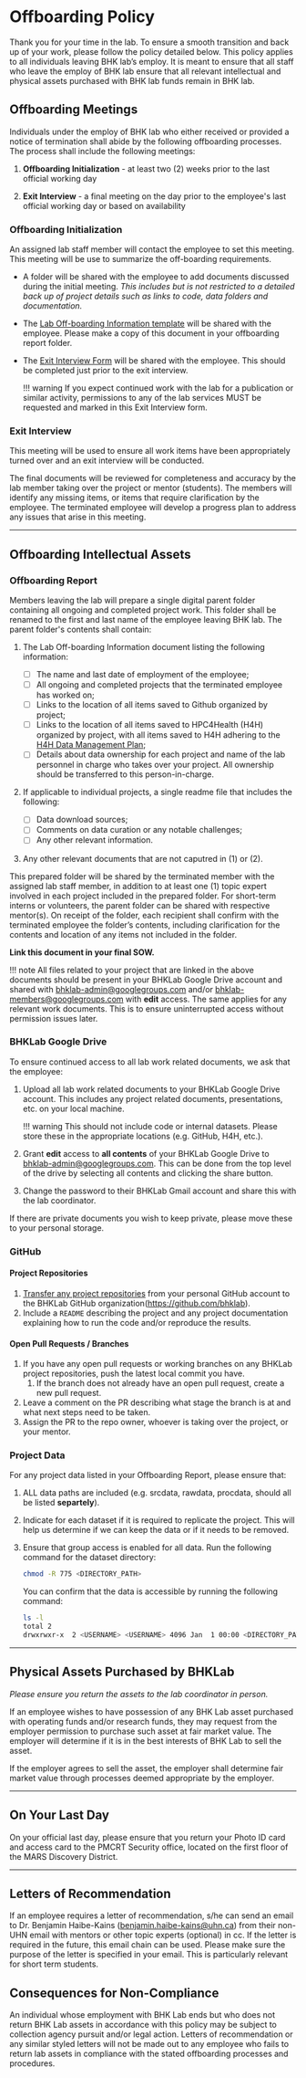 # Offboarding Policy

Thank you for your time in the lab. To ensure a smooth transition and back up of your work, please follow the policy detailed below.
This policy applies to all individuals leaving BHK lab’s employ. It is meant to ensure that all staff who leave the employ of BHK lab ensure that all relevant intellectual and physical assets purchased with BHK lab funds remain in BHK lab. 

## Offboarding Meetings
Individuals under the employ of BHK lab who either received or provided a notice of termination shall abide by the following offboarding processes. The process shall include the following meetings: 

1. **Offboarding Initialization** - at least two (2) weeks prior to the last official working day

2. **Exit Interview** - a final meeting on the day prior to the employee's last official working day or based on availability

### Offboarding Initialization
An assigned lab staff member will contact the employee to set this meeting. This meeting will be use to summarize the off-boarding requirements.

- A folder will be shared with the employee to add documents discussed during the initial meeting. _This includes but is not restricted to a detailed back up of project details such as links to code, data folders and documentation._
- The [Lab Off-boarding Information template](https://docs.google.com/document/d/1KhnDPSIPqvjw7__1ACFVlBg7tS21bKxaR5AdPV6voUs/edit?tab=t.0#heading=h.j2hjmkdukzsc) will be shared with the employee. Please make a copy of this document in your offboarding report folder.
- The [Exit Interview Form](https://docs.google.com/forms/d/e/1FAIpQLSdnpTBRTcUmjQ0cnfP9MrN455Oy7tnW1JyRA4cgarvCs56pmQ/viewform?usp=sf_link) will be shared with the employee. This should be completed just prior to the exit interview.

    !!! warning
        If you expect continued work with the lab for a publication or similar activity, permissions to any of the lab services MUST be requested and marked in this Exit Interview form.

### Exit Interview
This meeting will be used to ensure all work items have been appropriately turned over and an exit interview will be conducted.

The final documents will be reviewed for completeness and accuracy by the lab member taking over the project or mentor (students). The members will identify any missing items, or items that require clarification by the employee. The terminated employee will develop a progress plan to address any issues that arise in this meeting.

---

## Offboarding Intellectual Assets

### Offboarding Report
Members leaving the lab will prepare a single digital parent folder containing all ongoing and completed project work. This folder shall be renamed to the first and last name of the employee leaving BHK lab. The parent folder's contents shall contain: 

1. The Lab Off-boarding Information document listing the following information:
        
    - [ ] The name and last date of employment of the employee;
    - [ ] All ongoing and completed projects that the terminated employee has worked on;
    - [ ] Links to the location of all items saved to Github organized by project;
    - [ ] Links to the location of all items saved to HPC4Health (H4H) organized by project, with all items saved to H4H adhering to the [H4H Data Management Plan](https://bhklab.github.io/HPC4Health/organizing_projects/data_management_plan/);
    - [ ] Details about data ownership for each project and name of the lab personnel in charge who takes over your project. All ownership should be transferred to this person-in-charge.

2. If applicable to individual projects, a single readme file that includes the following:

    - [ ] Data download sources;
    - [ ] Comments on data curation or any notable challenges;
    - [ ] Any other relevant information.

3. Any other relevant documents that are not caputred in (1) or (2).


This prepared folder will be shared by the terminated member with the assigned lab staff member, in addition to at least one (1) topic expert involved in each project included in the prepared folder. For short-term interns or volunteers, the parent folder can be shared with respective mentor(s). On receipt of the folder, each recipient shall confirm with the terminated employee the folder’s contents, including clarification for the contents and location of any items not included in the folder. 

**Link this document in your final SOW.**

!!! note
    All files related to your project that are linked in the above documents should be present in your BHKLab Google Drive account and shared with <bhklab-admin@googlegroups.com> and/or <bhklab-members@googlegroups.com> with **edit** access. The same applies for any relevant work documents. This is to ensure uninterrupted access without permission issues later.


### BHKLab Google Drive
To ensure continued access to all lab work related documents, we ask that the employee:

1. Upload all lab work related documents to your BHKLab Google Drive account. This includes any project related documents, presentations, etc. on your local machine. 

    !!! warning
        This should not include code or internal datasets. Please store these in the appropriate locations (e.g. GitHub, H4H, etc.).

1. Grant **edit** access to **all contents** of your BHKLab Google Drive to <bhklab-admin@googlegroups.com>. This can be done from the top level of the drive by selecting all contents and clicking the share button.

1. Change the password to their BHKLab Gmail account and share this with the lab coordinator.

If there are private documents you wish to keep private, please move these to your personal storage. 


### GitHub
#### Project Repositories
1. [Transfer any project repositories](https://docs.github.com/en/repositories/creating-and-managing-repositories/transferring-a-repository#transferring-a-repository-owned-by-your-personal-account) from your personal GitHub account to the BHKLab GitHub organization(https://github.com/bhklab).
2. Include a `README` describing the project and any project documentation explaining how to run the code and/or reproduce the results.

#### Open Pull Requests / Branches
1. If you have any open pull requests or working branches on any BHKLab project repositories, push the latest local commit you have. 
    1. If the branch does not already have an open pull request, create a new pull request.
1. Leave a comment on the PR describing what stage the branch is at and what next steps need to be taken.
1. Assign the PR to the repo owner, whoever is taking over the project, or your mentor.


### Project Data
For any project data listed in your Offboarding Report, please ensure that:

1. ALL data paths are included (e.g. srcdata, rawdata, procdata, should all be listed **separtely**).
1. Indicate for each dataset if it is required to replicate the project. This will help us determine if we can keep the data or if it needs to be removed.
1. Ensure that group access is enabled for all data. Run the following command for the dataset directory:

    ```bash
    chmod -R 775 <DIRECTORY_PATH>
    ```
    You can confirm that the data is accessible by running the following command:
    ```bash
    ls -l 
    total 2
    drwxrwxr-x  2 <USERNAME> <USERNAME> 4096 Jan  1 00:00 <DIRECTORY_PATH>
    ```

---

## Physical Assets Purchased by BHKLab
*Please ensure you return the assets to the lab coordinator in person.*

If an employee wishes to have possession of any BHK Lab asset purchased with operating funds and/or research funds, they may request from the employer permission to purchase such asset at fair market value.  The employer will determine if it is in the best interests of BHK Lab to sell the asset.

If the employer agrees to sell the asset, the employer shall determine fair market value through processes deemed appropriate by the employer. 

---

## On Your Last Day

On your official last day, please ensure that you return your Photo ID card and access card to the PMCRT Security office, located on the first floor of the MARS Discovery District.

---

## Letters of Recommendation
If an employee requires a letter of recommendation, s/he can send an email to Dr. Benjamin Haibe-Kains (<benjamin.haibe-kains@uhn.ca>) from their non-UHN email with mentors or other topic experts (optional) in cc. If the letter is required in the future, this email chain can be used. Please make sure the purpose of the letter is specified in your email. This is particularly relevant for short term students.


## Consequences for Non-Compliance
An individual whose employment with BHK Lab ends but who does not return BHK Lab assets in accordance with this policy may be subject to collection agency pursuit and/or legal action. Letters of recommendation or any similar styled letters will not be made out to any employee who fails to return lab assets in compliance with the stated offboarding processes and procedures. 

